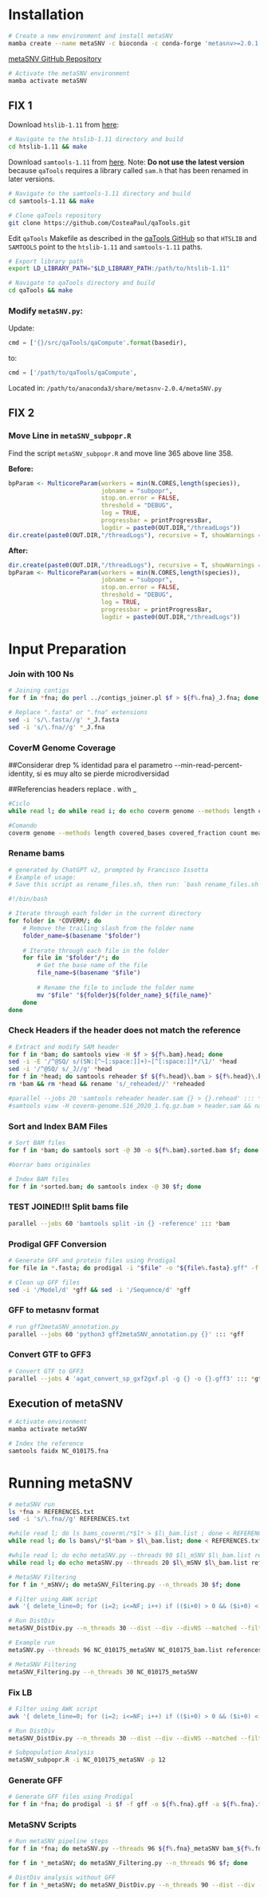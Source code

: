 # Installation

```bash
# Create a new environment and install metaSNV
mamba create --name metaSNV -c bioconda -c conda-forge 'metasnv>=2.0.1'
```

[metaSNV GitHub Repository](https://github.com/metasnv-tool/metaSNV/tree/master)

```bash
# Activate the metaSNV environment
mamba activate metaSNV
```

## FIX 1

Download `htslib-1.11` from [here](https://sourceforge.net/projects/samtools/files/):

```bash
# Navigate to the htslib-1.11 directory and build
cd htslib-1.11 && make
```

Download `samtools-1.11` from [here](https://sourceforge.net/projects/samtools/files/). Note: **Do not use the latest version** because `qaTools` requires a library called `sam.h` that has been renamed in later versions.

```bash
# Navigate to the samtools-1.11 directory and build
cd samtools-1.11 && make

# Clone qaTools repository
git clone https://github.com/CosteaPaul/qaTools.git
```

Edit `qaTools` Makefile as described in the [qaTools GitHub](https://github.com/CosteaPaul/qaTools) so that `HTSLIB` and `SAMTOOLS` point to the `htslib-1.11` and `samtools-1.11` paths.

```bash
# Export library path
export LD_LIBRARY_PATH="$LD_LIBRARY_PATH:/path/to/htslib-1.11"

# Navigate to qaTools directory and build
cd qaTools && make
```

### Modify `metaSNV.py`:
Update:
```python
cmd = ['{}/src/qaTools/qaCompute'.format(basedir),
```
to:
```python
cmd = ['/path/to/qaTools/qaCompute',
```

Located in: `/path/to/anaconda3/share/metasnv-2.0.4/metaSNV.py`

## FIX 2

### Move Line in `metaSNV_subpopr.R`
Find the script `metaSNV_subpopr.R` and move line 365 above line 358.

**Before:**
```r
bpParam <- MulticoreParam(workers = min(N.CORES,length(species)),
                          jobname = "subpopr",
                          stop.on.error = FALSE,
                          threshold = "DEBUG",
                          log = TRUE,
                          progressbar = printProgressBar,
                          logdir = paste0(OUT.DIR,"/threadLogs"))
dir.create(paste0(OUT.DIR,"/threadLogs"), recursive = T, showWarnings = FALSE)
```

**After:**
```r
dir.create(paste0(OUT.DIR,"/threadLogs"), recursive = T, showWarnings = FALSE)
bpParam <- MulticoreParam(workers = min(N.CORES,length(species)),
                          jobname = "subpopr",
                          stop.on.error = FALSE,
                          threshold = "DEBUG",
                          log = TRUE,
                          progressbar = printProgressBar,
                          logdir = paste0(OUT.DIR,"/threadLogs"))
```

# Input Preparation

### Join with 100 Ns

```bash
# Joining contigs
for f in *fna; do perl ../contigs_joiner.pl $f > ${f%.fna}_J.fna; done

# Replace ".fasta" or ".fna" extensions
sed -i 's/\.fasta//g' *_J.fasta
sed -i 's/\.fna//g' *_J.fna
```

### CoverM Genome Coverage

##Considerar drep % identidad para el parametro --min-read-percent-identity, si es muy alto se pierde microdiversidad

##Referencias headers replace . with _

```bash
#Ciclo
while read l; do while read i; do echo coverm genome --methods length covered_bases covered_fraction count mean relative_abundance rpkm --min-read-aligned-length 45 --min-read-percent-identity 97 --min-covered-fraction 0 --discard-unmapped --output-format sparse --threads 60 --genome-fasta-files referencias/$l --genome-fasta-extension fna --bam-file-cache-directory ${l%.fna}\_COVERM --output-file ${l%.fna}\_COVERM.txt $i; done < mags.txt ; done < REFERENCES.txt > COVERM_FCA_ICO_AVP.sh

#Comando
coverm genome --methods length covered_bases covered_fraction count mean relative_abundance rpkm --min-read-aligned-length 45 --min-read-percent-identity 97 --min-covered-fraction 0 --discard-unmapped --output-format sparse --genome-fasta-directory referencias --genome-fasta-extension fna --bam-file-cache-directory COVERM_BAMs --threads 40 --output-file COVERM_STATS.txt -1 /media/WALLROSE/FASTQ_MG/S10_2019_1.fq -2 /media/WALLROSE/FASTQ_MG/S10_2019_2.fq  -1 /media/WALLROSE/FASTQ_MG/S16_2020_1.fq -2 /media/WALLROSE/FASTQ_MG/S16_2020_2.fq  -1 /media/WALLROSE/FASTQ_MG/S17_2020_1.fq -2 /media/WALLROSE/FASTQ_MG/S17_2020_2.fq  -1 /media/WALLROSE/FASTQ_MG/S3_2019_1.fq -2 /media/WALLROSE/FASTQ_MG/S3_2019_2.fq  -1 /media/WALLROSE/FASTQ_MG/S4_2019_1.fq -2 /media/WALLROSE/FASTQ_MG/S4_2019_2.fq  -1 /media/WALLROSE/FASTQ_MG/S6_2019_1.fq -2 /media/WALLROSE/FASTQ_MG/S6_2019_2.fq  -1 /media/WALLROSE/FASTQ_MG/S7_2020_1.fq -2 /media/WALLROSE/FASTQ_MG/S7_2020_2.fq  -1 /media/WALLROSE/FASTQ_MG/S8_2019_1.fq -2 /media/WALLROSE/FASTQ_MG/S8_2019_2.fq  
```

### Rename bams

```bash
# generated by ChatGPT v2, prompted by Francisco Issotta
# Example of usage:
# Save this script as rename_files.sh, then run: `bash rename_files.sh`

#!/bin/bash

# Iterate through each folder in the current directory
for folder in *COVERM/; do
    # Remove the trailing slash from the folder name
    folder_name=$(basename "$folder")
    
    # Iterate through each file in the folder
    for file in "$folder"/*; do
        # Get the base name of the file
        file_name=$(basename "$file")
        
        # Rename the file to include the folder name
        mv "$file" "${folder}${folder_name}_${file_name}"
    done
done
```

### Check Headers if the header does not match the reference

```bash
# Extract and modify SAM header
for f in *bam; do samtools view -H $f > ${f%.bam}.head; done
sed -i -E '/^@SQ/ s/(SN:[^~[:space:]]+)~[^[:space:]]*/\1/' *head
sed -i '/^@SQ/ s/_J//g' *head
for f in *head; do samtools reheader $f ${f%.head}\.bam > ${f%.head}\.bam_reheaded; done
rm *bam && rm *head && rename 's/_reheaded//' *reheaded

#parallel --jobs 20 'samtools reheader header.sam {} > {}.rehead' ::: *bam
#samtools view -H coverm-genome.S16_2020_1.fq.gz.bam > header.sam && nano header.sam
```


### Sort and Index BAM Files

```bash
# Sort BAM files
for f in *bam; do samtools sort -@ 30 -o ${f%.bam}.sorted.bam $f; done

#borrar bams originales

# Index BAM files
for f in *sorted.bam; do samtools index -@ 30 $f; done
```

### TEST JOINED!!! Split bams file

```bash
parallel --jobs 60 'bamtools split -in {} -reference' ::: *bam
```


### Prodigal GFF Conversion

```bash
# Generate GFF and protein files using Prodigal
for file in *.fasta; do prodigal -i "$file" -o "${file%.fasta}.gff" -f gff -a "${file%.fasta}_proteins.faa"; done

# Clean up GFF files
sed -i '/Model/d' *gff && sed -i '/Sequence/d' *gff
```


### GFF to metasnv format

```bash
# run gff2metaSNV_annotation.py
parallel --jobs 60 'python3 gff2metaSNV_annotation.py {}' ::: *gff
```

### Convert GTF to GFF3

```bash
# Convert GTF to GFF3
parallel --jobs 4 'agat_convert_sp_gxf2gxf.pl -g {} -o {}.gff3' ::: *gtf
```

## Execution of metaSNV

```bash
# Activate environment
mamba activate metaSNV

# Index the reference
samtools faidx NC_010175.fna
```

# Running metaSNV

```bash
# metaSNV run
ls *fna > REFERENCES.txt
sed -i 's/\.fna//g' REFERENCES.txt

#while read l; do ls bams_coverm\/*$l* > $l\_bam.list ; done < REFERENCES.txt
while read l; do ls bams\/*$l*bam > $l\_bam.list; done < REFERENCES.txt

#while read l; do echo metaSNV.py --threads 90 $l\_mSNV $l\_bam.list referencias/$l\.fna --db_ann referencias/$l\_J_metaSNV_annotations.txt; done < REFERENCES.txt > METASNV.sh
while read l; do echo metaSNV.py --threads 20 $l\_mSNV $l\_bam.list referencias/$l\.fna --db_ann referencias/$l\_metaSNV_annotations.txt; done < REFERENCES.txt > METASNV.sh

# MetaSNV Filtering
for f in *_mSNV/; do metaSNV_Filtering.py --n_threads 30 $f; done

# Filter using AWK script
awk '{ delete_line=0; for (i=2; i<=NF; i++) if (($i+0) > 0 && ($i+0) < 0.05) { delete_line=1; break } } !delete_line'  S3_2020_Vamb_5.filtered.freq > S3_2020_Vamb_5.filtered_LB.freq

# Run DistDiv
metaSNV_DistDiv.py --n_threads 30 --dist --div --divNS --matched --filt NC_010175_metaSNV/filtered/pop/


```

```bash
# Example run
metaSNV.py --threads 96 NC_010175_metaSNV NC_010175_bam.list references/NC_010175.fna --db_ann metaSNV_anntotations/NC_010175_metaSNV_anntotations.txt

# MetaSNV Filtering
metaSNV_Filtering.py --n_threads 30 NC_010175_metaSNV
```

### Fix LB

```bash
# Filter using AWK script
awk '{ delete_line=0; for (i=2; i<=NF; i++) if (($i+0) > 0 && ($i+0) < 0.05) { delete_line=1; break } } !delete_line'  S3_2020_Vamb_5.filtered.freq > S3_2020_Vamb_5.filtered_LB.freq

# Run DistDiv
metaSNV_DistDiv.py --n_threads 30 --dist --div --divNS --matched --filt NC_010175_metaSNV/filtered/pop/

# Subpopulation Analysis
metaSNV_subpopr.R -i NC_010175_metaSNV -p 12
```

### Generate GFF

```bash
# Generate GFF files using Prodigal
for f in *fna; do prodigal -i $f -f gff -o ${f%.fna}.gff -a ${f%.fna}.faa; done
```

### MetaSNV Scripts

```bash
# Run metaSNV pipeline steps
for f in *fna; do metaSNV.py --threads 96 ${f%.fna}_metaSNV bam_${f%.fna}_list_bams.txt $f; done

for f in *_metaSNV; do metaSNV_Filtering.py --n_threads 96 $f; done

# DistDiv analysis without GFF
for f in *_metaSNV; do metaSNV_DistDiv.py --n_threads 90 --dist --div --matched --filt $f/filtered/pop/; done
```
